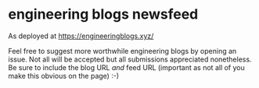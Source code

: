# engineering blogs newsfeed

As deployed at https://engineeringblogs.xyz/

Feel free to suggest more worthwhile engineering blogs by opening an issue. Not all will be accepted but all submissions appreciated nonetheless. Be sure to include the blog URL *and* feed URL (important as not all of you make this obvious on the page) :-)
